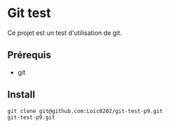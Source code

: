 # Git test

Ce projet est un test d'utilisation de git.

## Prérequis

- git

## Install 

    git clone git@github.com:Loic0202/git-test-p9.git
    git-test-p9.git
